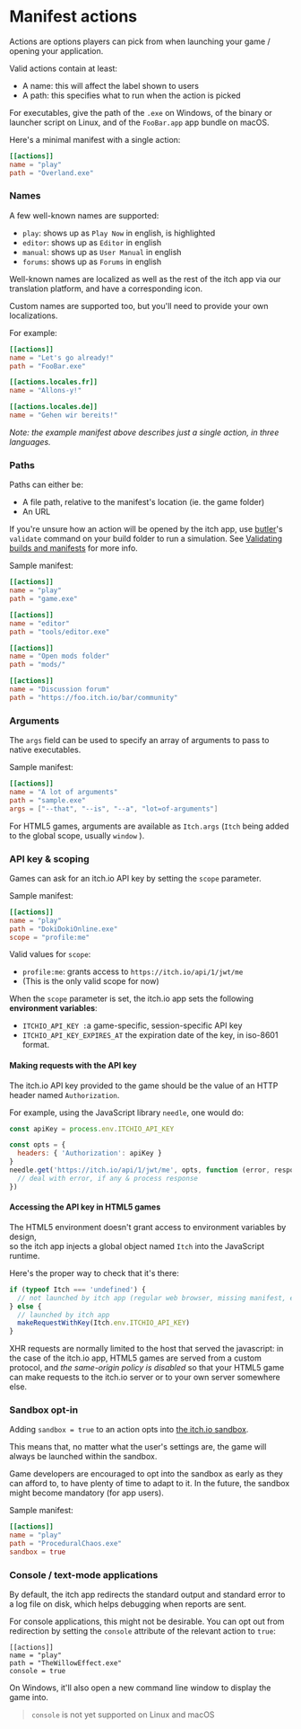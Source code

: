 # Manifest actions

Actions are options players can pick from when launching your game / opening your application.

Valid actions contain at least:

* A name: this will affect the label shown to users
* A path: this specifies what to run when the action is picked

For executables, give the path of the `.exe` on Windows, of the binary or launcher script on Linux, and of the `FooBar.app` app bundle on macOS.

Here's a minimal manifest with a single action:

```toml
[[actions]]
name = "play"
path = "Overland.exe"
```

### 

### Names

A few well-known names are supported:

* `play`: shows up as `Play Now` in english, is highlighted
* `editor`: shows up as `Editor` in english
* `manual`: shows up as `User Manual` in english
* `forums`: shows up as `Forums` in english

Well-known names are localized as well as the rest of the itch app via our translation platform, and have a corresponding icon.

Custom names are supported too, but you'll need to provide your own localizations.

For example:

```toml
[[actions]]
name = "Let's go already!"
path = "FooBar.exe"

[[actions.locales.fr]]
name = "Allons-y!"

[[actions.locales.de]]
name = "Gehen wir bereits!"
```

_Note: the example manifest above describes just a single action, in three languages._

### Paths

Paths can either be:

* A file path, relative to the manifest's location \(ie. the game folder\)
* An URL

If you're unsure how an action will be opened by the itch app, use [butler](https://itch.io/docs/butler)'s `validate` command on your build folder to run a simulation. See [Validating builds and manifests](/integrating/manifest/validating-your-manifest.md) for more info.

Sample manifest:

```toml
[[actions]]
name = "play"
path = "game.exe"

[[actions]]
name = "editor"
path = "tools/editor.exe"

[[actions]]
name = "Open mods folder"
path = "mods/"

[[actions]]
name = "Discussion forum"
path = "https://foo.itch.io/bar/community"
```

### Arguments

The `args` field can be used to specify an array of arguments to pass to native executables.

Sample manifest:

```toml
[[actions]]
name = "A lot of arguments"
path = "sample.exe"
args = ["--that", "--is", "--a", "lot=of-arguments"]
```

For HTML5 games, arguments are available as `Itch.args` \(`Itch` being added to the global scope, usually `window` \).

### API key & scoping

Games can ask for an itch.io API key by setting the `scope` parameter.

Sample manifest:

```toml
[[actions]]
name = "play"
path = "DokiDokiOnline.exe"
scope = "profile:me"
```

Valid values for `scope`:

* `profile:me`: grants access to `https://itch.io/api/1/jwt/me`
* \(This is the only valid scope for now\)

When the `scope` parameter is set, the itch.io app sets the following **environment variables**:

* `ITCHIO_API_KEY :`a game-specific, session-specific API key
* `ITCHIO_API_KEY_EXPIRES_AT` the expiration date of the key, in iso-8601 format.

#### Making requests with the API key

The itch.io API key provided to the game should be the value of an HTTP  
header named `Authorization`.

For example, using the JavaScript library `needle`, one would do:

```javascript
const apiKey = process.env.ITCHIO_API_KEY

const opts = {
  headers: { 'Authorization': apiKey }
}
needle.get('https://itch.io/api/1/jwt/me', opts, function (error, response) {
  // deal with error, if any & process response
})
```

#### Accessing the API key in HTML5 games

The HTML5 environment doesn't grant access to environment variables by design,  
so the itch app injects a global object named `Itch` into the JavaScript runtime.

Here's the proper way to check that it's there:

```javascript
if (typeof Itch === 'undefined') {
  // not launched by itch app (regular web browser, missing manifest, etc.)
} else {
  // launched by itch app
  makeRequestWithKey(Itch.env.ITCHIO_API_KEY)
}
```

XHR requests are normally limited to the host that served the javascript: in the case of the itch.io app, HTML5 games are served from a custom protocol, and _the same-origin policy is disabled_ so that your HTML5 game can make requests to the itch.io server or to your own server somewhere else.

### Sandbox opt-in

Adding `sandbox = true` to an action opts into [the itch.io sandbox](../using/sandbox.md).

This means that, no matter what the user's settings are, the game will always be launched within the sandbox.

Game developers are encouraged to opt into the sandbox as early as they can afford to, to have plenty of time to adapt to it. In the future, the sandbox might become mandatory \(for app users\).

Sample manifest:

```toml
[[actions]]
name = "play"
path = "ProceduralChaos.exe"
sandbox = true
```

### Console / text-mode applications

By default, the itch app redirects the standard output and standard error to  
a log file on disk, which helps debugging when reports are sent.

For console applications, this might not be desirable. You can opt out from  
redirection by setting the `console` attribute of the relevant action to `true`:

```
[[actions]]
name = "play"
path = "TheWillowEffect.exe"
console = true
```

On Windows, it'll also open a new command line window to display the game into.

> `console` is not yet supported on Linux and macOS





